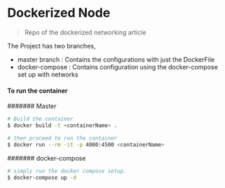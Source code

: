 # Dockerized Node
> Repo of the dockerized networking article

The Project has two branches, 
- master branch : Contains the configurations with just the DockerFile
- docker-compose : Contains configuration using the docker-compose set up with networks

#### To run the container
####### Master 
```bash
# Build the container
$ docker build -t <containerName> .

# then proceed to run the container
$ docker run --rm -it -p 4000:4500 <containerName>
```

####### docker-compose
```bash
# simply run the docker compose setup.
$ docker-compose up -d 

```

